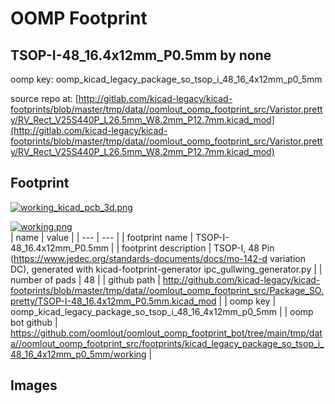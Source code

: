 # OOMP Footprint  
## TSOP-I-48_16.4x12mm_P0.5mm  by none  
  
oomp key: oomp_kicad_legacy_package_so_tsop_i_48_16_4x12mm_p0_5mm  
  
source repo at: [http://gitlab.com/kicad-legacy/kicad-footprints/blob/master/tmp/data//oomlout_oomp_footprint_src/Varistor.pretty/RV_Rect_V25S440P_L26.5mm_W8.2mm_P12.7mm.kicad_mod](http://gitlab.com/kicad-legacy/kicad-footprints/blob/master/tmp/data//oomlout_oomp_footprint_src/Varistor.pretty/RV_Rect_V25S440P_L26.5mm_W8.2mm_P12.7mm.kicad_mod)  
## Footprint  
  
[![working_kicad_pcb_3d.png](working_kicad_pcb_3d_600.png)](working_kicad_pcb_3d.png)  
  
[![working.png](working_600.png)](working.png)  
| name | value | 
| --- | --- | 
| footprint name | TSOP-I-48_16.4x12mm_P0.5mm | 
| footprint description | TSOP-I, 48 Pin (https://www.jedec.org/standards-documents/docs/mo-142-d variation DC), generated with kicad-footprint-generator ipc_gullwing_generator.py | 
| number of pads | 48 | 
| github path | http://github.com/kicad-legacy/kicad-footprints/blob/master/tmp/data//oomlout_oomp_footprint_src/Package_SO.pretty/TSOP-I-48_16.4x12mm_P0.5mm.kicad_mod | 
| oomp key | oomp_kicad_legacy_package_so_tsop_i_48_16_4x12mm_p0_5mm | 
| oomp bot github | https://github.com/oomlout/oomlout_oomp_footprint_bot/tree/main/tmp/data//oomlout_oomp_footprint_src/footprints/kicad_legacy_package_so_tsop_i_48_16_4x12mm_p0_5mm/working | 
## Images  

